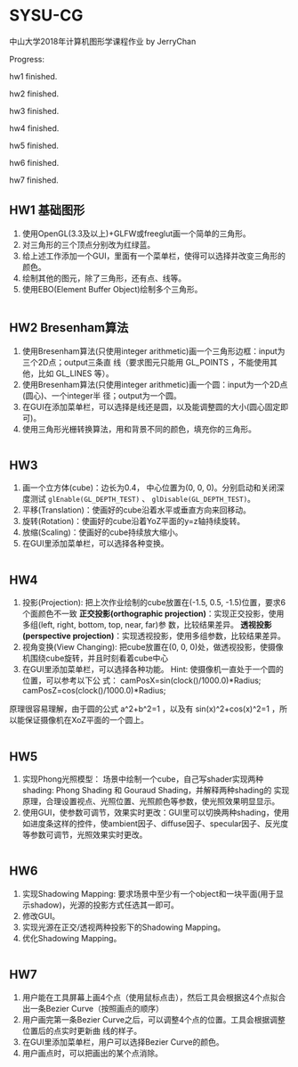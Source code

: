 # SYSU-CG
中山大学2018年计算机图形学课程作业 by JerryChan

Progress: 

hw1 finished. 

hw2 finished. 

hw3 finished. 

hw4 finished. 

hw5 finished. 

hw6 finished. 

hw7 finished. 

## HW1 基础图形

1. 使用OpenGL(3.3及以上)+GLFW或freeglut画一个简单的三角形。
2. 对三角形的三个顶点分别改为红绿蓝。
3. 给上述工作添加一个GUI，里面有一个菜单栏，使得可以选择并改变三角形的颜色。
4. 绘制其他的图元，除了三角形，还有点、线等。
5. 使用EBO(Element Buffer Object)绘制多个三角形。

![]()

## HW2 Bresenham算法

1. 使用Bresenham算法(只使用integer arithmetic)画一个三角形边框：input为三个2D点；output三条直
线（要求图元只能用 GL_POINTS ，不能使用其他，比如 GL_LINES 等）。
2. 使用Bresenham算法(只使用integer arithmetic)画一个圆：input为一个2D点(圆心)、一个integer半
径；output为一个圆。
3. 在GUI在添加菜单栏，可以选择是线还是圆，以及能调整圆的大小(圆心固定即可)。
4. 使用三角形光栅转换算法，用和背景不同的颜色，填充你的三角形。

![]()

## HW3 

1. 画一个立方体(cube)：边长为0.4， 中心位置为(0, 0, 0)。分别启动和关闭深度测试 `glEnable(GL_DEPTH_TEST)` 、 `glDisable(GL_DEPTH_TEST)`。
2. 平移(Translation)：使画好的cube沿着水平或垂直方向来回移动。
3. 旋转(Rotation)：使画好的cube沿着YoZ平面的y=z轴持续旋转。
4. 放缩(Scaling)：使画好的cube持续放大缩小。
5. 在GUI里添加菜单栏，可以选择各种变换。

![]()

## HW4 

1. 投影(Projection):
把上次作业绘制的cube放置在(-1.5, 0.5, -1.5)位置，要求6个面颜色不一致
**正交投影(orthographic projection)**：实现正交投影，使用多组(left, right, bottom, top, near, far)参
数，比较结果差异。
**透视投影(perspective projection)**：实现透视投影，使用多组参数，比较结果差异。
2. 视角变换(View Changing):
把cube放置在(0, 0, 0)处，做透视投影，使摄像机围绕cube旋转，并且时刻看着cube中心
3. 在GUI里添加菜单栏，可以选择各种功能。 Hint: 使摄像机一直处于一个圆的位置，可以参考以下公
式：
    camPosX=sin(clock()/1000.0)*Radius;
    camPosZ=cos(clock()/1000.0)*Radius;

原理很容易理解，由于圆的公式 a^2+b^2=1 ，以及有 sin(x)^2+cos(x)^2=1 ，所以能保证摄像机在XoZ平面的一个圆上。

![]()

## HW5

1. 实现Phong光照模型：
场景中绘制一个cube，自己写shader实现两种shading: Phong Shading 和 Gouraud Shading，并解释两种shading的
实现原理，合理设置视点、光照位置、光照颜色等参数，使光照效果明显显示。
2. 使用GUI，使参数可调节，效果实时更改：GUI里可以切换两种shading，使用如进度条这样的控件，使ambient因子、diffuse因子、specular因子、反光度等参数可调节，光照效果实时更改。

![]()

## HW6

1. 实现Shadowing Mapping:
要求场景中至少有一个object和一块平面(用于显示shadow)，光源的投影方式任选其一即可。
2. 修改GUI。
1. 实现光源在正交/透视两种投影下的Shadowing Mapping。
2. 优化Shadowing Mapping。

![]()

## HW7

1. 用户能在工具屏幕上画4个点（使用鼠标点击），然后工具会根据这4个点拟合出一条Bezier
Curve（按照画点的顺序）
2. 用户画完第一条Bezier Curve之后，可以调整4个点的位置。工具会根据调整位置后的点实时更新曲
线的样子。
3. 在GUI里添加菜单栏，用户可以选择Bezier Curve的颜色。
4. 用户画点时，可以把画出的某个点消除。

![]()